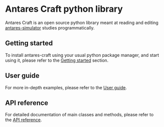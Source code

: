 # Antares Craft python library

Antares Craft is an open source python library meant at reading and
editing [antares-simulator](https://antares-simulator.readthedocs.io/en/stable/) studies
programmatically.

## Getting started

To install antares-craft using your usual python package manager, and start using it, please refer to
the [Getting started](getting-started.md) section.

## User guide

For more in-depth examples, please refer to the [User guide](user-guide.md).

## API reference

For detailed documentation of main classes and methods, please refer to the [API reference](api-reference.md).